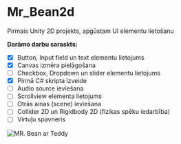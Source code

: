 # Mr_Bean2d
Pirmais Unity 2D projekts, apgūstam UI elementu lietošanu

**Darāmo darbu saraskts:**
- [x] Button, Input field un text elementu lietojums
- [x] Canvas izmēra pielāgošana
- [ ] Checkbox, Dropdown un slider elementu lietojums
- [x] Pirmā C# skripta izveide
- [ ] Audio source ieviešana
- [ ] Scrollview elementa lietojums
- [ ] Otrās ainas (scene) ieviešana
- [ ] Collider 2D un Rigidbody 2D (fizikas spēku iedarbība)
- [ ] Virtuļu spavneris

![MR. Bean ar Teddy](https://www.pngall.com/wp-content/uploads/5/Cartoon-Mr.-Bean-PNG-Free-Download.png)
